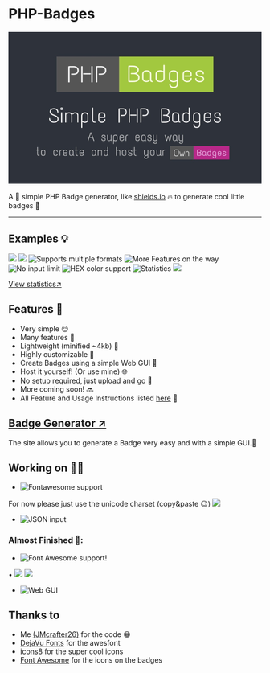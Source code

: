 # PHP-Badges
<img alt="Banner" src=".github/banner.jpg">

A 🔧 simple PHP Badge generator, like <a href="https://shields.io" target="_blank">shields.io</a> 🔥 to generate cool little badges 🌟

<hr>

## Examples 💡
<div style="display: inline-block;">
<img src="https://test.jm26.net/api/badge?g&label=PHP&message=Badges&format=png&resizeoutput=false" height="20px">
<img src="https://test.jm26.net/api/badge?g&label=Own&message=Badges&color=C60B8A&format=png&resizeoutput=false" height="20px">
<img src="https://test.jm26.net/api/badge/?format=jpg&label=Supports&message=multiple%20formats&color=orange&resizeoutput=false" height="20px" alt="Supports multiple formats">
<img src="https://test.jm26.net/api/badge/?label=More%20cool%20features&message=on%20the%20way!&color=violet&resizeoutput=false" height="20px" alt="More Features on the way">
<img src="https://test.jm26.net/api/badge/?label=No%20input&message=LIMIT!LIMIT!LIMIT!LIMIT!LIMIT!LIMIT!LIMIT!LIMIT!&color=brightgreen&resizeoutput=false&scale=35" height="20px" alt="No input limit">
<img src="https://test.jm26.net/api/badge/?label=HEX%20color&message=support&color=0596a3&resizeoutput=false" height="20px" alt="HEX color support">
<img src="https://test.jm26.net/api/badge/statistics?resizeoutput=false" height="20px" alt="Statistics">
<img src="https://test.jm26.net/api/badge/beta?g&icon=f09b&format=png&scale=20&resizeoutput=false" height="20px" alt=" ">

</div>

<a href="https://test.jm26.net/api/badge/statistics?accuratecount=true&resizeoutput=false" target="_blank">View statistics↗</a>

## Features 🌟

- Very simple 😌
- Many features 🤯
- Lightweight (minified ~4kb) 💪
- Highly customizable 🎨
- Create Badges using a simple Web GUI 📌
- Host it yourself! (Or use mine) 🌐
- No setup required, just upload and go 🚀
- More coming soon! 🔜
- All Feature and Usage Instructions listed [here](https://github.com/JMcrafter26/php-badges/wiki/Features-and-Usage) 📑


## [Badge Generator ↗](https://jmcrafter26.github.io/php-badges/generate)
The site allows you to generate a Badge very easy and with a simple GUI.🧩

## Working on 👨‍💻

- <img src="https://test.jm26.net/api/badge/?message=%E2%98%BB&label=Fontawesome%20support&color=red&resizeoutput=false" height="20px" alt="Fontawesome support">
For now please just use the unicode charset (copy&paste 😉) <img src="https://test.jm26.net/api/badge?g&label=Coffee&message=%E2%98%95&color=Yellowgreen&format=png&resizeoutput=false" height="20px">
- <img src="https://test.jm26.net/api/badge/?label=JSON&message=input&color=yellow&resizeoutput=false" height="20px" alt="JSON input">


### Almost Finished 🙌:
- <img src="https://test.jm26.net/api/badge/beta?g&label=Font%20Awesome&icon=f425&message=support!&color=618CD1&format=png&scale=20&resizeoutput=false" height="20px" alt="Font Awesome support!">
<div style="display: inline-block;">
  • <img src="https://test.jm26.net/api/badge?g&label=Better&message=Quality&color=critical&format=png&resizeoutput=true" height="20px">

<img src="https://test.jm26.net/api/badge?g&label=I%20improved%20the&message=~QUALITY~&color=Pink&format=png&resizeoutput=false" height="20px">
</div>

- <img src="https://test.jm26.net/api/badge/?label=Web&message=GUI&color=blue&resizeoutput=false" height="20px" alt="Web GUI">

## Thanks to
- Me [(JMcrafter26)](https://test.jm26.net/list) for the code 😁
- [DejaVu Fonts](https://dejavu-fonts.github.io/) for the awesfont
- [icons8](https://icons8.com) for the super cool icons
- [Font Awesome](https://fontawesome.com) for the icons on the badges
